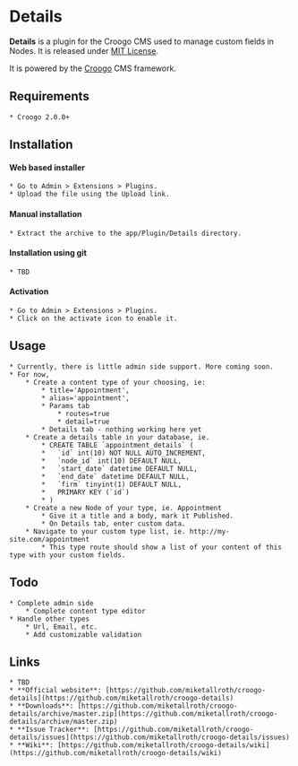 # Details

**Details** is a plugin for the Croogo CMS used to manage custom fields in Nodes. It is released under [MIT License](LICENSE.txt).

It is powered by the [Croogo](http://croogo.org) CMS framework.

## Requirements
	* Croogo 2.0.0+

## Installation

#### Web based installer

	* Go to Admin > Extensions > Plugins.
	* Upload the file using the Upload link.

#### Manual installation

	* Extract the archive to the app/Plugin/Details directory.

#### Installation using git

	* TBD

#### Activation

	* Go to Admin > Extensions > Plugins.
	* Click on the activate icon to enable it.

## Usage

	* Currently, there is little admin side support. More coming soon.
	* For now,
		* Create a content type of your choosing, ie:
			* title='Appointment',
			* alias='appointment',
			* Params tab
				* routes=true
				* detail=true
			* Details tab - nothing working here yet
		* Create a details table in your database, ie.
			* CREATE TABLE `appointment_details` (
			*	`id` int(10) NOT NULL AUTO_INCREMENT,
			*	`node_id` int(10) DEFAULT NULL, 
			*	`start_date` datetime DEFAULT NULL,
			*	`end_date` datetime DEFAULT NULL,
			*	`firm` tinyint(1) DEFAULT NULL,
			*	PRIMARY KEY (`id`)
			* )
		* Create a new Node of your type, ie. Appointment
			* Give it a title and a body, mark it Published.
			* On Details tab, enter custom data.
		* Navigate to your custom type list, ie. http://my-site.com/appointment
			* This type route should show a list of your content of this type with your custom fields.

## Todo

	* Complete admin side
		* Complete content type editor
	* Handle other types
		* Url, Email, etc.
		* Add customizable validation

## Links

	* TBD
	* **Official website**: [https://github.com/miketallroth/croogo-details](https://github.com/miketallroth/croogo-details)
	* **Downloads**: [https://github.com/miketallroth/croogo-details/archive/master.zip](https://github.com/miketallroth/croogo-details/archive/master.zip)
	* **Issue Tracker**: [https://github.com/miketallroth/croogo-details/issues](https://github.com/miketallroth/croogo-details/issues)
	* **Wiki**: [https://github.com/miketallroth/croogo-details/wiki](https://github.com/miketallroth/croogo-details/wiki)
